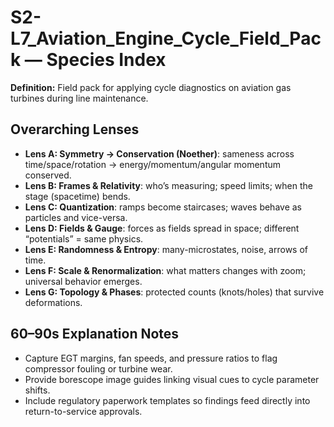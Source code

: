 # S2-L7_Aviation_Engine_Cycle_Field_Pack — Species Index
**Definition:** Field pack for applying cycle diagnostics on aviation gas turbines during line maintenance.

## Overarching Lenses

- **Lens A: Symmetry -> Conservation (Noether)**: sameness across time/space/rotation → energy/momentum/angular momentum conserved.
- **Lens B: Frames & Relativity**: who’s measuring; speed limits; when the stage (spacetime) bends.
- **Lens C: Quantization**: ramps become staircases; waves behave as particles and vice-versa.
- **Lens D: Fields & Gauge**: forces as fields spread in space; different “potentials” = same physics.
- **Lens E: Randomness & Entropy**: many-microstates, noise, arrows of time.
- **Lens F: Scale & Renormalization**: what matters changes with zoom; universal behavior emerges.
- **Lens G: Topology & Phases**: protected counts (knots/holes) that survive deformations.

## 60–90s Explanation Notes
- Capture EGT margins, fan speeds, and pressure ratios to flag compressor fouling or turbine wear.
- Provide borescope image guides linking visual cues to cycle parameter shifts.
- Include regulatory paperwork templates so findings feed directly into return-to-service approvals.

